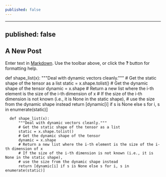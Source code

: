 ```yaml
---
published: false
---
```

---
published: false
---
## A New Post

Enter text in [Markdown](http://daringfireball.net/projects/markdown/). Use the toolbar above, or click the **?** button for formatting help.

def shape_list(x):
    """Deal with dynamic vectors cleanly."""
    # Get the static shape of the tensor as a list
    static = x.shape.tolist()
    # Get the dynamic shape of the tensor
    dynamic = x.shape
    # Return a new list where the i-th element is the size of the i-th dimension of x
    # If the size of the i-th dimension is not known (i.e., it is None in the static shape),
    # use the size from the dynamic shape instead
    return [dynamic[i] if s is None else s for i, s in enumerate(static)]
    
    


      def shape_list(x):
          """Deal with dynamic vectors cleanly."""
          # Get the static shape of the tensor as a list
          static = x.shape.tolist()
          # Get the dynamic shape of the tensor
          dynamic = x.shape
          # Return a new list where the i-th element is the size of the i-th dimension of x
          # If the size of the i-th dimension is not known (i.e., it is None in the static shape),
          # use the size from the dynamic shape instead
          return [dynamic[i] if s is None else s for i, s in enumerate(static)]